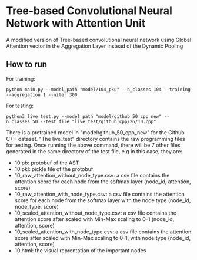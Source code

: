 # Tree-based Convolutional Neural Network with Attention Unit 
A modified version of Tree-based convolutional neural network using Global Attention vector in the Aggregation Layer instead of the Dynamic Pooling

## How to run

For training:
```
python main.py --model_path "model/104_pku" --n_classes 104 --training --aggregation 1 --niter 300
```

For testing:
```
python3 live_test.py --model_path "model/github_50_cpp_new" --n_classes 50 --test_file "live_test/github_cpp/26/10.cpp"
```
There is a pretrained model in "model/github_50_cpp_new" for the Github C++ dataset. "The live_test" directory contains the  raw programming files for testing. Once running the above command, there will be 7 other files generated in the same directory of the test file, e.g in this case, they are: 
- 10.pb: protobuf of the AST
- 10.pkl: pickle file of the protobuf
- 10_raw_attention_without_node_type.csv: a csv file contains the attention score for each node from the softmax layer (node_id, attention, score)
- 10_raw_attention_with_node_type.csv: a csv file contains the attention score for each node from the softmax layer with the node type (node_id, node_type, score)
- 10_scaled_attention_without_node_type.csv:  a csv file contains the attention score after scaled with Min-Max scaling to 0-1 (node_id, attention, score)
- 10_scaled_attention_with_node_type.csv: a csv file contains the attention score after scaled with Min-Max scaling to 0-1, with node type (node_id, attention, score)
- 10.html: the visual reprentation of the important nodes


